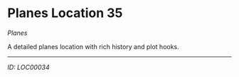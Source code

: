 # Planes Location 35

*Planes*

A detailed planes location with rich history and plot hooks.

---
*ID: LOC00034*